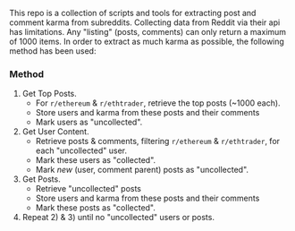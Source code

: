 This repo is a collection of scripts and tools for extracting post and comment karma from subreddits. Collecting data from Reddit via their api has limitations. Any "listing" (posts, comments) can only return a  maximum of 1000 items. In order to extract as much karma as possible, the following method has been used:

### Method

1. Get Top Posts.
   * For `r/ethereum` & `r/ethtrader`, retrieve the top posts (~1000 each).
   * Store users and karma from these posts and their comments
   * Mark users as "uncollected".
2. Get User Content.
   * Retrieve posts & comments, filtering `r/ethereum` & `r/ethtrader`, for each "uncollected" user.
   * Mark these users as "collected".
   * Mark *new* (user, comment parent) posts as "uncollected".
3. Get Posts.
   * Retrieve "uncollected" posts
   * Store users and karma from these posts and their comments
   * Mark these posts as "collected".
4. Repeat 2) & 3) until no "uncollected" users or posts.
